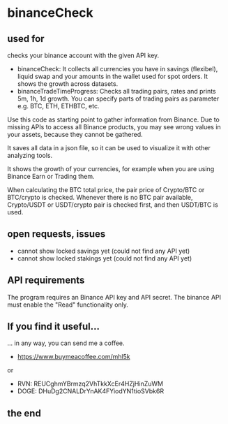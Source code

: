 # binanceCheck
## used for
checks your binance account with the given API key.

* binanceCheck: It collects all currencies you have in savings (flexibel),
liquid swap and your amounts in the wallet used for spot orders. It shows the growth across datasets.
* binanceTradeTimeProgress: Checks all trading pairs, rates and prints 5m, 1h, 1d growth. 
You can specify parts of trading pairs as parameter e.g. BTC, ETH, ETHBTC, etc.

Use this code as starting point to gather information from Binance.
Due to missing APIs to access all Binance products, you may see wrong
values in your assets, because they cannot be gathered.

It saves all data in a json file, so it can be used to visualize it 
with other analyzing tools.

It shows the growth of your currencies, for example
when you are using Binance Earn or Trading them.

When calculating the BTC total price, the pair price of
Crypto/BTC or BTC/crypto is checked. Whenever there is no BTC
pair available, Crypto/USDT or USDT/crypto pair is checked first,
and then USDT/BTC is used.

## open requests, issues
* cannot show locked savings yet (could not find any API yet)
* cannot show locked stakings yet (could not find any API yet)

## API requirements
The program requires an Binance API key and API secret.
The binance API must enable the "Read" functionality only.

## If you find it useful...
... in any way, you can send me a coffee.
* https://www.buymeacoffee.com/mhl5k

or
* RVN:  REUCghmYBrmzq2VhTkkXcEr4HZjHinZuWM
* DOGE: DHuDg2CNALDrYnAK4FYiodYN1tioSVbk6R

## the end
